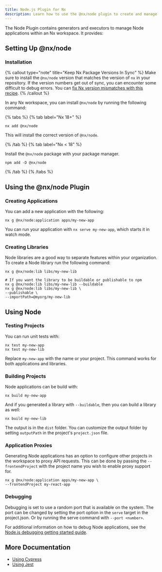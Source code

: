 ```yaml
---
title: Node.js Plugin for Nx
description: Learn how to use the @nx/node plugin to create and manage Node.js applications and libraries in your Nx workspace, including setup, building, and testing.
---
```


The Node Plugin contains generators and executors to manage Node applications within an Nx workspace. It provides:

## Setting Up @nx/node

### Installation

{% callout type="note" title="Keep Nx Package Versions In Sync" %}
Make sure to install the `@nx/node` version that matches the version of `nx` in your repository. If the version numbers get out of sync, you can encounter some difficult to debug errors. You can [fix Nx version mismatches with this recipe](/recipes/tips-n-tricks/keep-nx-versions-in-sync).
{% /callout %}

In any Nx workspace, you can install `@nx/node` by running the following command:

{% tabs %}
{% tab label="Nx 18+" %}

```shell {% skipRescope=true %}
nx add @nx/node
```

This will install the correct version of `@nx/node`.

{% /tab %}
{% tab label="Nx < 18" %}

Install the `@nx/node` package with your package manager.

```shell
npm add -D @nx/node
```

{% /tab %}
{% /tabs %}

## Using the @nx/node Plugin

### Creating Applications

You can add a new application with the following:

```shell
nx g @nx/node:application apps/my-new-app
```

You can run your application with `nx serve my-new-app`, which starts it in watch mode.

### Creating Libraries

Node libraries are a good way to separate features within your organization. To create a Node library run the following command:

```shell
nx g @nx/node:lib libs/my-new-lib

# If you want the library to be buildable or publishable to npm
nx g @nx/node:lib libs/my-new-lib --buildable
nx g @nx/node:lib libs/my-new-lib \
--publishable \
--importPath=@myorg/my-new-lib
```

## Using Node

### Testing Projects

You can run unit tests with:

```shell
nx test my-new-app
nx test my-new-lib
```

Replace `my-new-app` with the name or your project. This command works for both applications and libraries.

### Building Projects

Node applications can be build with:

```shell
nx build my-new-app
```

And if you generated a library with `--buildable`, then you can build a library as well:

```shell
nx build my-new-lib
```

The output is in the `dist` folder. You can customize the output folder by setting `outputPath` in the project's `project.json` file.

### Application Proxies

Generating Node applications has an option to configure other projects in the workspace to proxy API requests. This can be done by passing the `--frontendProject` with the project name you wish to enable proxy support for.

```shell
nx g @nx/node:application apps/my-new-app \
--frontendProject my-react-app
```

### Debugging

Debugging is set to use a random port that is available on the system. The port can be changed by setting the port option in the `serve` target in the project.json. Or by running the serve command with `--port <number>`.

For additional information on how to debug Node applications, see the [Node.js debugging getting started guide](https://nodejs.org/en/docs/guides/debugging-getting-started/#inspector-clients).

## More Documentation

- [Using Cypress](/nx-api/cypress)
- [Using Jest](/nx-api/jest)
